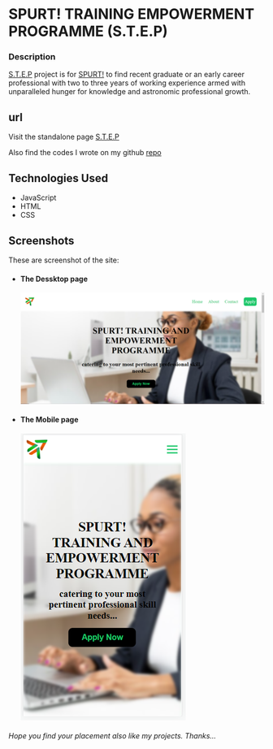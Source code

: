 # SPURT! TRAINING EMPOWERMENT PROGRAMME (S.T.E.P)

### Description
[S.T.E.P](https://solex55.github.io/STEP/) project is for [SPURT!](https://www.spurt.group/)  to find recent graduate or an early career professional with two to three years of working experience armed with unparalleled hunger for knowledge and astronomic professional growth.

## url
 Visit the standalone page [S.T.E.P](https://solex55.github.io/STEP/ "S.T.E.P")

 Also find the codes I wrote on my github [repo](https://github.com/solex55/STEP/)

 ## Technologies Used
 * JavaScript
 * HTML
 * CSS

 ## Screenshots
 These are screenshot of the site:

 *  #### The Dessktop page
    ![Sprut! Desktop-view](./assets/desktop-view.PNG "screenshot of desktop view")

 *  #### The Mobile page
    ![Sprut! Mobile-view](./assets/mobile-view.PNG "screenshot of mobile view")


###### Hope you find your placement also like my projects. Thanks...